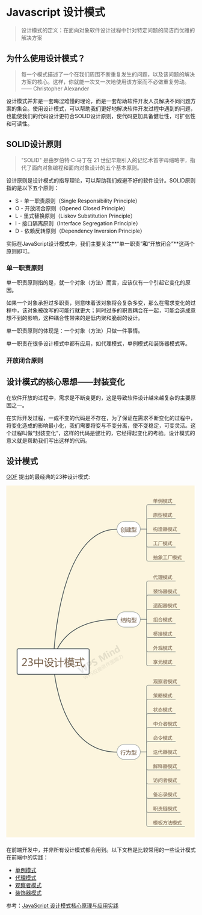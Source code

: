 # Javascript 设计模式

> 设计模式的定义：在面向对象软件设计过程中针对特定问题的简洁而优雅的解决方案

## 为什么使用设计模式？

> 每一个模式描述了一个在我们周围不断重复发生的问题，以及该问题的解决方案的核心。这样，你就能一次又一次地使用该方案而不必做重复劳动。 —— Christopher Alexander

设计模式并非是一套晦涩难懂的理论，而是一套帮助软件开发人员解决不同问题方案的集合。使用设计模式，可以帮助我们更好地解决软件开发过程中遇到的问题，也能使我们的代码设计更符合SOLID设计原则，使代码更加具备健壮性，可扩张性和可读性。

## SOLID设计原则

> "SOLID" 是由罗伯特·C·马丁在 21 世纪早期引入的记忆术首字母缩略字，指代了面向对象编程和面向对象设计的五个基本原则。

设计原则是设计模式的指导理论，可以帮助我们规避不好的软件设计。SOLID原则指的是以下五个原则：

- S - 单一职责原则（Single Responsibility Principle）
- O - 开放闭合原则（Opened Closed Principle）
- L - 里式替换原则（Liskov Substitution Principle）
- I - 接口隔离原则（Interface Segregation Principle）
- D - 依赖反转原则（Dependency Inversion Principle）

实际在JavaScript设计模式中，我们主要关注**“单一职责”**和**“开放闭合”**这两个原则即可。

### 单一职责原则

单一职责原则指的是，就一个对象（方法）而言，应该仅有一个引起它变化的原因。

如果一个对象承担过多职责，则意味着该对象将会复杂多变，那么在需求变化的过程中，该对象被改写的可能行就更大；同时过多的职责耦合在一起，可能会造成意想不到的影响，这种耦合性带来的是低内聚和脆弱的设计。

单一职责原则的体现是：一个对象（方法）只做一件事情。

单一职责在很多设计模式中都有应用，如代理模式，单例模式和装饰器模式等。

### 开放闭合原则

## 设计模式的核心思想——封装变化

在软件开放的过程中，需求是不断变更的，这是导致软件设计越来越复杂的主要原因之一。

在实际开发过程，一成不变的代码是不存在，为了保证在需求不断变化的过程中，将变化造成的影响最小化，我们需要将变与不变分离，使不变稳定，可变灵活。这个过程叫做“封装变化”，这样的代码是健壮的，它经得起变化的考验。设计模式的意义就是帮助我们写出这样的代码。

## 设计模式

 [GOF](https://baike.baidu.com/item/GoF) 提出的最经典的23种设计模式:

 ![23种设计模式](./assets/design-mode.png)

在前端开发中，并非所有设计模式都会用到。以下文档是比较常用的一些设计模式在前端中的实践：

- [单例模式](./javascript/design/single/)
- [代理模式](./javascript/design/proxy/)
- [观察者模式](./javascript/design/observer/)
- [装饰器模式](./javascript/design/decorator/)

参考：[JavaScript 设计模式核⼼原理与应⽤实践](https://juejin.im/book/5c70fc83518825428d7f9dfb)